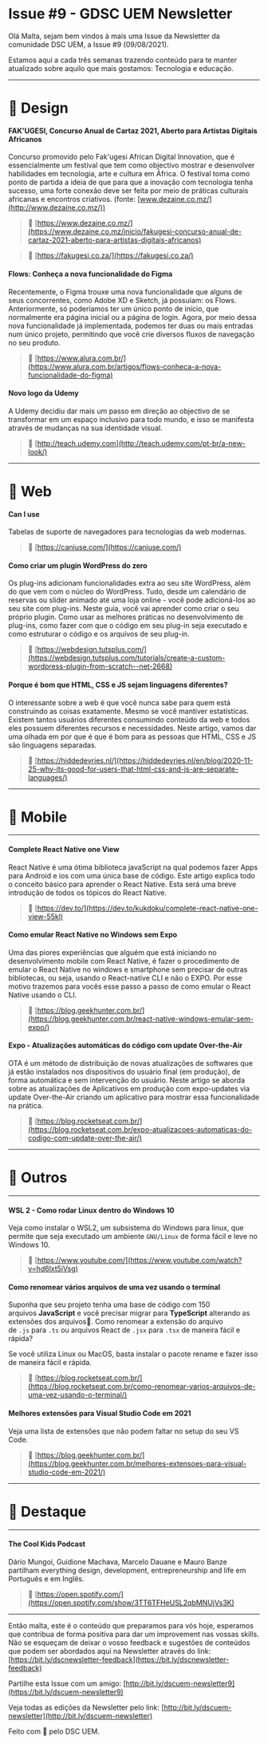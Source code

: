 # Issue #9 - GDSC UEM Newsletter

Olá Malta, sejam bem vindos à mais uma Issue da Newsletter da comunidade DSC UEM, a Issue #9 (09/08/2021).

Estamos aqui a cada três semanas trazendo conteúdo para te manter atualizado sobre aquilo que mais gostamos: Tecnologia e educação.

---

# 🎯 Design

####  FAK'UGESI, Concurso Anual de Cartaz 2021, Aberto para Artistas Digitais Africanos

Concurso  promovido pelo Fak'ugesi African Digital Innovation, que é essencialmente um festival que tem como objectivo mostrar e desenvolver habilidades em tecnologia, arte e cultura em África. O festival toma como ponto de partida a ideia de que para que a inovação com tecnologia tenha sucesso, uma forte conexão deve ser feita por meio de práticas culturais africanas e encontros criativos. (fonte: [www.dezaine.co.mz/](http://www.dezaine.co.mz/))

> 📎 [https://www.dezaine.co.mz/](https://www.dezaine.co.mz/inicio/fakugesi-concurso-anual-de-cartaz-2021-aberto-para-artistas-digitais-africanos)

> 📎 [https://fakugesi.co.za/](https://fakugesi.co.za/)

####  Flows: Conheça a nova funcionalidade do Figma

Recentemente, o Figma trouxe uma nova funcionalidade que alguns de seus concorrentes, como Adobe XD e Sketch, já possuíam: os Flows. Anteriormente, só poderíamos ter um único ponto de início, que normalmente era página inicial ou a página de login. Agora, por meio dessa nova funcionalidade já implementada, podemos ter duas ou mais entradas num único projeto, permitindo que você crie diversos fluxos de navegação no seu produto.

> 📎 [https://www.alura.com.br/](https://www.alura.com.br/artigos/flows-conheca-a-nova-funcionalidade-do-figma)

####  Novo logo da Udemy

A Udemy decidiu dar mais um passo em direção ao objectivo de se transformar em um espaço inclusivo para todo mundo, e isso se manifesta através de mudanças na sua identidade visual.

> 📎 [http://teach.udemy.com](http://teach.udemy.com/pt-br/a-new-look/)

---

# 🎯 Web

####  Can I use

Tabelas de suporte de navegadores para tecnologias da web modernas.

> 📎 [https://caniuse.com/](https://caniuse.com/)

####  Como criar um plugin WordPress do zero

Os plug-ins adicionam funcionalidades extra ao seu site WordPress, além do que vem com o núcleo do WordPress. Tudo, desde um calendário de reservas ou slider animado até uma loja online - você pode adicioná-los ao seu site com plug-ins. Neste guia, você vai aprender como criar o seu próprio plugin. Como usar as melhores práticas no desenvolvimento de plug-ins, como fazer com que o código em seu plug-in seja executado e como estruturar o código e os arquivos de seu plug-in.

> 📎 [https://webdesign.tutsplus.com/](https://webdesign.tutsplus.com/tutorials/create-a-custom-wordpress-plugin-from-scratch--net-2668)

####  Porque é bom que HTML, CSS e JS sejam linguagens diferentes?

O interessante sobre a web é que você nunca sabe para quem está construindo as coisas exatamente. Mesmo se você mantiver estatísticas. Existem tantos usuários diferentes consumindo conteúdo da web e todos eles possuem diferentes recursos e necessidades. Neste artigo, vamos dar uma olhada em por que é que é bom para as pessoas que HTML, CSS e JS são linguagens separadas.

> 📎 [https://hiddedevries.nl/](https://hiddedevries.nl/en/blog/2020-11-25-why-its-good-for-users-that-html-css-and-js-are-separate-languages/)

---

# 🎯 Mobile

---

####  Complete React Native one View

React Native é uma ótima biblioteca javaScript na qual podemos fazer Apps para Android e ios com uma única base de código. Este artigo explica todo o conceito básico para aprender o React Native. Esta será uma breve introdução de todos os tópicos do React Native.

> 📎 [https://dev.to/](https://dev.to/kukdoku/complete-react-native-one-view-55kl)

####  Como emular React Native no Windows sem Expo

Uma das piores experiências que alguém que está iniciando no desenvolvimento mobile com React Native, é fazer o procedimento de emular o React Native no windows e smartphone sem precisar de outras bibliotecas, ou seja, usando o React-native CLI e não o EXPO. Por esse motivo trazemos para vocês esse passo a passo de como emular o React Native usando o CLI.

> 📎 [https://blog.geekhunter.com.br/](https://blog.geekhunter.com.br/react-native-windows-emular-sem-expo/)

####  Expo - Atualizações automáticas do código com update Over-the-Air

OTA é um método de distribuição de novas atualizações de softwares que já estão instalados nos dispositivos do usuário final (em produção), de forma automática e sem intervenção do usuário. Neste artigo se aborda sobre as atualizações de Aplicativos em produção com expo-updates via update Over-the-Air criando um aplicativo para mostrar essa funcionalidade na prática.

> 📎 [https://blog.rocketseat.com.br/](https://blog.rocketseat.com.br/expo-atualizacoes-automaticas-do-codigo-com-update-over-the-air/)

---

# 🎯 Outros

---

####  WSL 2 - Como rodar Linux dentro do Windows 10

Veja como instalar o WSL2, um subsistema do Windows para linux, que permite que seja executado um ambiente `GNU/Linux` de forma fácil e leve no Windows 10.

> 📎 [https://www.youtube.com/](https://www.youtube.com/watch?v=hd6lxt5iVsg)

####  Como renomear vários arquivos de uma vez usando o terminal

Suponha que seu projeto tenha uma base de código com 150 arquivos **JavaScript** e você precisar migrar para **TypeScript** alterando as extensões dos arquivos🤔. Como renomear a extensão do arquivo de `.js` para `.ts` ou arquivos React de `.jsx` para `.tsx` de maneira fácil e rápida?

Se você utiliza Linux ou MacOS, basta instalar o pacote rename e fazer isso de maneira fácil e rápida.

> 📎 [https://blog.rocketseat.com.br/](https://blog.rocketseat.com.br/como-renomear-varios-arquivos-de-uma-vez-usando-o-terminal/)

####  Melhores extensões para Visual Studio Code em 2021

Veja uma lista de extensões que não podem faltar no setup do seu VS Code.

> 📎 [https://blog.geekhunter.com.br/](https://blog.geekhunter.com.br/melhores-extensoes-para-visual-studio-code-em-2021/)

---

# 🎯 Destaque

---

####  The Cool Kids Podcast

Dário Mungoi, Guidione Machava, Marcelo Dauane e Mauro Banze partilham everything design, development, entrepreneurship and life em Português e em Inglês.

> 📎 [https://open.spotify.com/](https://open.spotify.com/show/3TT6TFHeUSL2qbMNUjVs3K)

---

Então malta, este é o conteúdo que preparamos para vós hoje, esperamos que contribua de forma positiva para dar um improvement nas vossas skills. Não se esqueçam de deixar o vosso feedback e sugestões de conteúdos que podem ser abordados aqui na Newsletter através do link: [https://bit.ly/dscnewsletter-feedback](https://bit.ly/dscnewsletter-feedback)

Partilhe esta Issue com um amigo: [http://bit.ly/dscuem-newsletter9](https://bit.ly/dscuem-newsletter9)

Veja todas as edições da Newsletter pelo link: [http://bit.ly/dscuem-newsletter](http://bit.ly/dscuem-newsletter)

Feito com 💙 pelo DSC UEM.
